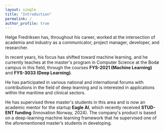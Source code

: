 ```yaml
---
layout: single
title: "Introduction"
permalink: /
author_profile: true
---
```


Helge Fredriksen has, throughout his career, worked at the intersection of academia and industry as a communicator, project manager, developer, and researcher.

In recent years, his focus has shifted toward machine learning, and he currently teaches at the master's program in Computer Science at the Bodø campus in this field, through the courses **FYS-2021 (Machine Learning)** and **FYS-3033 (Deep Learning)**.

He has participated in various national and international forums with contributions in the field of deep learning and is interested in applications within the maritime and clinical sectors.

He has supervised three master's students in this area and is now an academic mentor for the startup **Eagle AI**, which recently received **STUD-ENT funding** (Innovation Norway, 2024). The company's product is based on a deep-learning machine learning framework that he supervised one of the aforementioned master’s students in developing.
